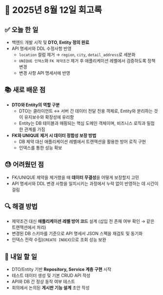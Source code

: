 # 📓 2025년 8월 12일 회고록  

## ✅ 오늘 한 일  
- 백엔드 개발 시작 및 **DTO, Entity 정의 완료**  
- API 명세서와 DDL 수정사항 반영  
  - `location` 컬럼 제거 → `region`, `city`, `detail_address`로 세분화  
  - `UNIQUE 인덱스`와 `FK 제약조건` 제거 후 애플리케이션 레벨에서 검증하도록 정책 변경  
  - 변경 사항 API 명세서에 반영  

## 📚 새로 배운 점  
- **DTO와 Entity의 역할 구분**  
  - DTO는 클라이언트 ↔ 서버 간 데이터 전달 전용 객체로, Entity와 분리하는 것이 유지보수와 확장성에 유리함  
  - Entity는 DB 테이블과 매핑되는 핵심 도메인 객체이며, 비즈니스 로직과 밀접한 관계를 가짐  
- **FK와 UNIQUE 제거 시 데이터 정합성 보장 방법**  
  - DB 제약 대신 애플리케이션 레벨에서 트랜잭션을 활용한 방어 로직 구현  
  - 인덱스를 통한 성능 확보  

## 😓 어려웠던 점  
- FK/UNIQUE 제약을 제거했을 때 **데이터 무결성**을 어떻게 보장할지 고민  
- API 명세서와 DDL 변경 사항을 일치시키는 과정에서 누락 없이 반영하는 데 시간이 걸림  

## 🔍 해결 방법  
- 제약조건 대신 **애플리케이션 레벨 방어 코드** 설계 (삽입 전 존재 여부 확인 → 같은 트랜잭션에서 처리)  
- 변경된 DB 스키마를 기준으로 API 명세서 JSON 스펙을 재검토 및 동기화  
- 인덱스 전략 수립(`CREATE INDEX`)으로 조회 성능 보완  

## 📅 내일 할 일  
- DTO/Entity 기반 **Repository, Service 계층 구현** 시작  
- 테스트 데이터 생성 및 기본 CRUD API 작성  
- API와 DB 간 정상 동작 여부 테스트  
- 회의에서 논의된 **게시판 기능 설계** 초안 작성  
